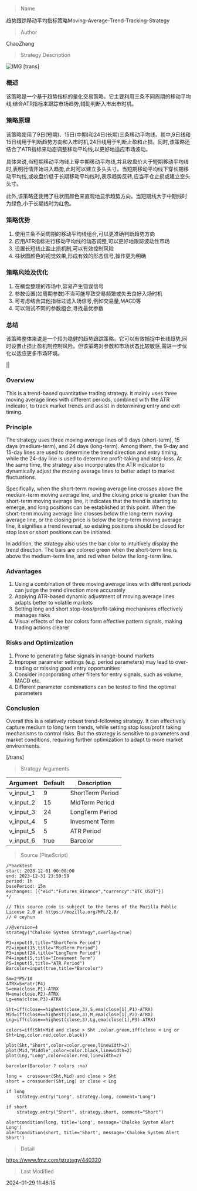 
> Name

趋势跟踪移动平均指标策略Moving-Average-Trend-Tracking-Strategy

> Author

ChaoZhang

> Strategy Description

![IMG](https://www.fmz.com/upload/asset/1675646b92ccac1aae9.png)
 [trans]
### 概述

该策略是一个基于趋势指标的量化交易策略。它主要利用三条不同周期的移动平均线,结合ATR指标来跟踪市场趋势,辅助判断入市出市时机。

### 策略原理  

该策略使用了9日(短期)、15日(中期)和24日(长期)三条移动平均线。其中,9日线和15日线用于判断趋势方向和入市时机,24日线用于判断止盈和止损。同时,该策略还结合了ATR指标来动态调整移动平均线,以更好地适应市场波动。

具体来说,当短期移动平均线上穿中期移动平均线,并且收盘价大于短期移动平均线时,表明行情开始进入趋势,此时可以建立多头头寸。当短期移动平均线下穿长期移动平均线,或收盘价低于长期移动平均线时,表示趋势反转,应当平仓止损或建立空头头寸。

此外,该策略还使用了柱状图颜色来直观地显示趋势方向。当短期线大于中期线时为绿色,小于长期线时为红色。

### 策略优势

1. 使用三条不同周期的移动平均线组合,可以更准确判断趋势方向
2. 应用ATR指标进行移动平均线的动态调整,可以更好地跟踪波动性市场
3. 设置长短线止盈止损机制,可以有效控制风险
4. 柱状图颜色的视觉效果,形成有效的形态信号,操作更为明确

### 策略风险及优化  

1. 在横盘整理的市场中,容易产生错误信号
2. 参数设置(如周期参数)不当可能导致交易频繁或失去良好入场时机
3. 可考虑结合其他指标过滤入场信号,例如交易量,MACD等
4. 可以测试不同的参数组合,寻找最优参数

### 总结

该策略整体来说是一个较为稳健的趋势跟踪策略。它可以有效捕捉中长线趋势,同时设置止损止盈机制控制风险。但该策略对参数和市场状态比较敏感,需进一步优化以适应更多市场环境。

||

### Overview

This is a trend-based quantitative trading strategy. It mainly uses three moving average lines with different periods, combined with the ATR indicator, to track market trends and assist in determining entry and exit timing.  

### Principle  

The strategy uses three moving average lines of 9 days (short-term), 15 days (medium-term), and 24 days (long-term). Among them, the 9-day and 15-day lines are used to determine the trend direction and entry timing, while the 24-day line is used to determine profit-taking and stop-loss. At the same time, the strategy also incorporates the ATR indicator to dynamically adjust the moving average lines to better adapt to market fluctuations.   

Specifically, when the short-term moving average line crosses above the medium-term moving average line, and the closing price is greater than the short-term moving average line, it indicates that the trend is starting to emerge, and long positions can be established at this point. When the short-term moving average line crosses below the long-term moving average line, or the closing price is below the long-term moving average line, it signifies a trend reversal, so existing positions should be closed for stop loss or short positions can be initiated.   

In addition, the strategy also uses the bar color to intuitively display the trend direction. The bars are colored green when the short-term line is above the medium-term line, and red when below the long-term line.   

### Advantages

1. Using a combination of three moving average lines with different periods can judge the trend direction more accurately  
2. Applying ATR-based dynamic adjustment of moving average lines adapts better to volatile markets
3. Setting long and short stop-loss/profit-taking mechanisms effectively manages risks  
4. Visual effects of the bar colors form effective pattern signals, making trading actions clearer
   
### Risks and Optimization

1. Prone to generating false signals in range-bound markets  
2. Improper parameter settings (e.g. period parameters) may lead to over-trading or missing good entry opportunities  
3. Consider incorporating other filters for entry signals, such as volume, MACD etc.  
4. Different parameter combinations can be tested to find the optimal parameters  
   
### Conclusion  

Overall this is a relatively robust trend-following strategy. It can effectively capture medium to long term trends, while setting stop loss/profit taking mechanisms to control risks. But the strategy is sensitive to parameters and market conditions, requiring further optimization to adapt to more market environments.  

[/trans]

> Strategy Arguments



|Argument|Default|Description|
|----|----|----|
|v_input_1|9|ShortTerm Period|
|v_input_2|15|MidTerm Period|
|v_input_3|24|LongTerm Period|
|v_input_4|5|Invesment Term|
|v_input_5|5|ATR Period|
|v_input_6|true|Barcolor|


> Source (PineScript)

``` pinescript
/*backtest
start: 2023-12-01 00:00:00
end: 2023-12-31 23:59:59
period: 1h
basePeriod: 15m
exchanges: [{"eid":"Futures_Binance","currency":"BTC_USDT"}]
*/

// This source code is subject to the terms of the Mozilla Public License 2.0 at https://mozilla.org/MPL/2.0/
// © ceyhun

//@version=4
strategy("Chaloke System Strategy",overlay=true)

P1=input(9,title="ShortTerm Period")
P2=input(15,title="MidTerm Period")
P3=input(24,title="LongTerm Period")
P4=input(5,title="Invesment Term")
P5=input(5,title="ATR Period")
Barcolor=input(true,title="Barcolor")

Sm=2*P5/10
ATRX=Sm*atr(P4)
S=ema(close,P1)-ATRX
M=ema(close,P2)-ATRX
Lg=ema(close,P3)-ATRX

Sht=iff(close==highest(close,3),S,ema(close[1],P1)-ATRX)
Mid=iff(close==highest(close,3),M,ema(close[1],P2)-ATRX)
Lng=iff(close==highest(close,3),Lg,ema(close[1],P3)-ATRX)

colors=iff(Sht>Mid and close > Sht ,color.green,iff(close < Lng or Sht<Lng,color.red,color.black))

plot(Sht,"Short",color=color.green,linewidth=2)
plot(Mid,"Middle",color=color.black,linewidth=2)
plot(Lng,"Long",color=color.red,linewidth=2)

barcolor(Barcolor ? colors :na)
   
long =  crossover(Sht,Mid) and close > Sht
short = crossunder(Sht,Lng) or close < Lng

if long
    strategy.entry("Long", strategy.long, comment="Long")
    
if short
    strategy.entry("Short", strategy.short, comment="Short")

alertcondition(long, title='Long', message='Chaloke System Alert Long')
alertcondition(short, title='Short', message='Chaloke System Alert Short')
```

> Detail

https://www.fmz.com/strategy/440320

> Last Modified

2024-01-29 11:46:15
